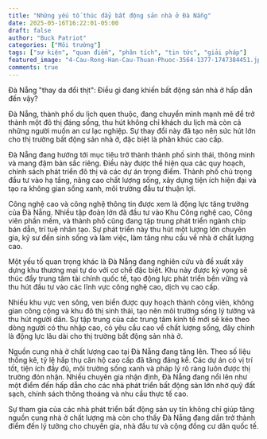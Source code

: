 ```yaml
---
title: "Những yếu tố thúc đẩy bất động sản nhà ở Đà Nẵng"
date: 2025-05-16T16:22:01-05:00
draft: false
author: "Buck Patriot"
categories: ["Môi trường"]
tags: ["sự kiện", "quan điểm", "phân tích", "tin tức", "giải pháp"]
featured_image: "4-Cau-Rong-Han-Cau-Thuan-Phuoc-3564-1377-1747384451.jpg"
comments: true
---
```


Đà Nẵng "thay da đổi thịt": Điều gì đang khiến bất động sản nhà ở hấp dẫn đến vậy?

Đà Nẵng, thành phố du lịch quen thuộc, đang chuyển mình mạnh mẽ để trở thành một đô thị đáng sống, thu hút không chỉ khách du lịch mà còn cả những người muốn an cư lạc nghiệp. Sự thay đổi này đã tạo nên sức hút lớn cho thị trường bất động sản nhà ở, đặc biệt là phân khúc cao cấp.

Đà Nẵng đang hướng tới mục tiêu trở thành thành phố sinh thái, thông minh và mang đậm bản sắc riêng. Điều này được thể hiện qua các quy hoạch, chính sách phát triển đô thị và các dự án trọng điểm. Thành phố chú trọng đầu tư vào hạ tầng, nâng cao chất lượng sống, xây dựng tiện ích hiện đại và tạo ra không gian sống xanh, môi trường đầu tư thuận lợi.

Công nghệ cao và công nghệ thông tin được xem là động lực tăng trưởng của Đà Nẵng. Nhiều tập đoàn lớn đã đầu tư vào Khu Công nghệ cao, Công viên phần mềm, và thành phố cũng đang tập trung phát triển ngành chip bán dẫn, trí tuệ nhân tạo. Sự phát triển này thu hút một lượng lớn chuyên gia, kỹ sư đến sinh sống và làm việc, làm tăng nhu cầu về nhà ở chất lượng cao.

Một yếu tố quan trọng khác là Đà Nẵng đang nghiên cứu và đề xuất xây dựng khu thương mại tự do với cơ chế đặc biệt. Khu này được kỳ vọng sẽ thúc đẩy trung tâm tài chính quốc tế, tạo động lực phát triển bền vững và thu hút đầu tư vào các lĩnh vực công nghệ cao, dịch vụ cao cấp.

Nhiều khu vực ven sông, ven biển được quy hoạch thành công viên, không gian công cộng và khu đô thị sinh thái, tạo nên môi trường sống lý tưởng và thu hút người dân. Sự tập trung của các trung tâm kinh tế mới sẽ kéo theo dòng người có thu nhập cao, có yêu cầu cao về chất lượng sống, đây chính là động lực lâu dài cho thị trường bất động sản nhà ở.

Nguồn cung nhà ở chất lượng cao tại Đà Nẵng đang tăng lên. Theo số liệu thống kê, tỷ lệ hấp thụ căn hộ cao cấp đã tăng đáng kể. Các dự án có vị trí tốt, tiện ích đầy đủ, môi trường sống xanh và pháp lý rõ ràng luôn được thị trường đón nhận. Nhiều chuyên gia nhận định, Đà Nẵng đang nổi lên như một điểm đến hấp dẫn cho các nhà phát triển bất động sản lớn nhờ quỹ đất sạch, chính sách thông thoáng và nhu cầu thực tế cao.

Sự tham gia của các nhà phát triển bất động sản uy tín không chỉ giúp tăng nguồn cung nhà ở chất lượng mà còn cho thấy Đà Nẵng đang dần trở thành điểm đến lý tưởng cho chuyên gia, nhà đầu tư và cộng đồng cư dân quốc tế.